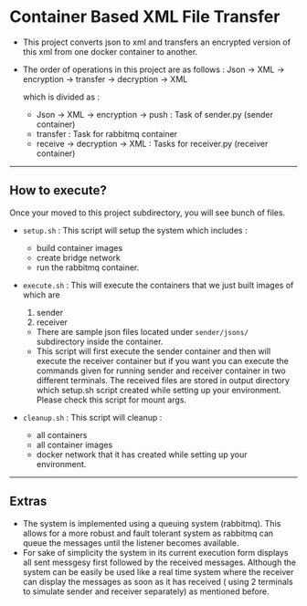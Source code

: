 # Container Based XML File Transfer

- This project converts json to xml and transfers an encrypted version of this xml from one docker container to another.
- The order of operations in this project are as follows :
    Json -> XML -> encryption -> transfer -> decryption -> XML 
    
    which is divided as :
	- Json -> XML -> encryption -> push : Task of sender.py (sender container) 
 	- transfer : Task for rabbitmq container
	- receive -> decryption -> XML : Tasks for receiver.py (receiver container)

---

## How to execute?

Once your moved to this project subdirectory, you will see bunch of files.

- `setup.sh`
: This script will setup the system which includes :
    - build container images
    - create bridge network 
    - run the rabbitmq container.

- `execute.sh`
: This will execute the containers that we just built images of which are 
    1. sender
    2. receiver 
  
  - There are sample json files located under `sender/jsons/` subdirectory inside the container.
  - This script will first execute the sender container and then will execute the receiver container but if you want you can execute the commands given for running sender and receiver container in two different terminals. The received files are stored in output directory which setup.sh script created while setting up your environment. Please check this script for mount args.

- `cleanup.sh`
: This script will cleanup : 
    - all containers
    - all container images
    - docker network that it has created while setting up your environment.

---

## Extras

- The system is implemented using a queuing system (rabbitmq). This allows for a more robust and fault tolerant system as rabbitmq can queue the messages until the listener becomes available.
- For sake of simplicity the system in its current execution form displays all sent messgesy first followed by the received messages. Although the system can be easily be used like a real time system where the receiver can display the messages as soon as it has received ( using 2 terminals to simulate sender and receiver separately) as mentioned before.
